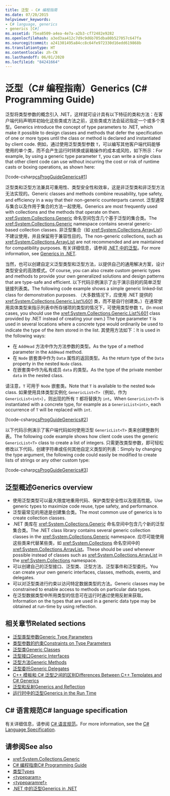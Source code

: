 ```yaml
---
title: 泛型 - C# 编程指南
ms.date: 07/20/2015
helpviewer_keywords:
- C# language, generics
- generics [C#]
ms.assetid: 75ea8509-a4ea-4e7a-a2b3-cf72482e9282
ms.openlocfilehash: a3ed3aa412c7d9c9d6b705dba80b527057c647fa
ms.sourcegitcommit: a241301495a84cc8c64fe972330d16edd619868b
ms.translationtype: HT
ms.contentlocale: zh-CN
ms.lasthandoff: 06/01/2020
ms.locfileid: "84241664"
---
```

# <a name="generics-c-programming-guide"></a><span data-ttu-id="b0323-102">泛型（C# 编程指南）</span><span class="sxs-lookup"><span data-stu-id="b0323-102">Generics (C# Programming Guide)</span></span>

<span data-ttu-id="b0323-103">泛型将类型参数的概念引入 .NET，这样就可设计具有以下特征的类和方法：在客户端代码声明并初始化这些类或方法之前，这些类或方法会延迟指定一个或多个类型。</span><span class="sxs-lookup"><span data-stu-id="b0323-103">Generics introduce the concept of type parameters to .NET, which make it possible to design classes and methods that defer the specification of one or more types until the class or method is declared and instantiated by client code.</span></span> <span data-ttu-id="b0323-104">例如，通过使用泛型类型参数 `T`，可以编写其他客户端代码能够使用的单个类，而不会产生运行时转换或装箱操作的成本或风险，如下所示：</span><span class="sxs-lookup"><span data-stu-id="b0323-104">For example, by using a generic type parameter `T`, you can write a single class that other client code can use without incurring the cost or risk of runtime casts or boxing operations, as shown here:</span></span>

[!code-csharp[csProgGuideGenerics#1](~/samples/snippets/csharp/VS_Snippets_VBCSharp/csProgGuideGenerics/CS/Generics.cs#1)]

<span data-ttu-id="b0323-105">泛型类和泛型方法兼具可重用性、类型安全性和效率，这是非泛型类和非泛型方法无法实现的。</span><span class="sxs-lookup"><span data-stu-id="b0323-105">Generic classes and methods combine reusability, type safety, and efficiency in a way that their non-generic counterparts cannot.</span></span> <span data-ttu-id="b0323-106">泛型通常与集合以及作用于集合的方法一起使用。</span><span class="sxs-lookup"><span data-stu-id="b0323-106">Generics are most frequently used with collections and the methods that operate on them.</span></span> <span data-ttu-id="b0323-107"><xref:System.Collections.Generic> 命名空间包含几个基于泛型的集合类。</span><span class="sxs-lookup"><span data-stu-id="b0323-107">The <xref:System.Collections.Generic> namespace contains several generic-based collection classes.</span></span> <span data-ttu-id="b0323-108">非泛型集合（如 <xref:System.Collections.ArrayList>）不建议使用，并且保留用于兼容性目的。</span><span class="sxs-lookup"><span data-stu-id="b0323-108">The non-generic collections, such as <xref:System.Collections.ArrayList> are not recommended and are maintained for compatibility purposes.</span></span> <span data-ttu-id="b0323-109">有关详细信息，请参阅 [.NET 中的泛型](../../../standard/generics/index.md)。</span><span class="sxs-lookup"><span data-stu-id="b0323-109">For more information, see [Generics in .NET](../../../standard/generics/index.md).</span></span>

<span data-ttu-id="b0323-110">当然，也可以创建自定义泛型类型和泛型方法，以提供自己的通用解决方案，设计类型安全的高效模式。</span><span class="sxs-lookup"><span data-stu-id="b0323-110">Of course, you can also create custom generic types and methods to provide your own generalized solutions and design patterns that are type-safe and efficient.</span></span> <span data-ttu-id="b0323-111">以下代码示例演示了出于演示目的的简单泛型链接列表类。</span><span class="sxs-lookup"><span data-stu-id="b0323-111">The following code example shows a simple generic linked-list class for demonstration purposes.</span></span> <span data-ttu-id="b0323-112">（大多数情况下，应使用 .NET 提供的 <xref:System.Collections.Generic.List%601> 类，而不是自行创建类。）在通常使用具体类型来指示列表中所存储项的类型的情况下，可使用类型参数 `T`。</span><span class="sxs-lookup"><span data-stu-id="b0323-112">(In most cases, you should use the <xref:System.Collections.Generic.List%601> class provided by .NET instead of creating your own.) The type parameter `T` is used in several locations where a concrete type would ordinarily be used to indicate the type of the item stored in the list.</span></span> <span data-ttu-id="b0323-113">其使用方法如下：</span><span class="sxs-lookup"><span data-stu-id="b0323-113">It is used in the following ways:</span></span>

- <span data-ttu-id="b0323-114">在 `AddHead` 方法中作为方法参数的类型。</span><span class="sxs-lookup"><span data-stu-id="b0323-114">As the type of a method parameter in the `AddHead` method.</span></span>
- <span data-ttu-id="b0323-115">在 `Node` 嵌套类中作为 `Data` 属性的返回类型。</span><span class="sxs-lookup"><span data-stu-id="b0323-115">As the return type of the `Data` property in the nested `Node` class.</span></span>
- <span data-ttu-id="b0323-116">在嵌套类中作为私有成员 `data` 的类型。</span><span class="sxs-lookup"><span data-stu-id="b0323-116">As the type of the private member `data` in the nested class.</span></span>

 <span data-ttu-id="b0323-117">请注意，`T` 可用于 `Node` 嵌套类。</span><span class="sxs-lookup"><span data-stu-id="b0323-117">Note that `T` is available to the nested `Node` class.</span></span> <span data-ttu-id="b0323-118">如果使用具体类型实例化 `GenericList<T>`（例如，作为 `GenericList<int>`），则出现的所有 `T` 都将替换为 `int`。</span><span class="sxs-lookup"><span data-stu-id="b0323-118">When `GenericList<T>` is instantiated with a concrete type, for example as a `GenericList<int>`, each occurrence of `T` will be replaced with `int`.</span></span>

[!code-csharp[csProgGuideGenerics#2](~/samples/snippets/csharp/VS_Snippets_VBCSharp/csProgGuideGenerics/CS/Generics.cs#2)]

<span data-ttu-id="b0323-119">以下代码示例演示了客户端代码如何使用泛型 `GenericList<T>` 类来创建整数列表。</span><span class="sxs-lookup"><span data-stu-id="b0323-119">The following code example shows how client code uses the generic `GenericList<T>` class to create a list of integers.</span></span> <span data-ttu-id="b0323-120">只需更改类型参数，即可轻松修改以下代码，创建字符串或任何其他自定义类型的列表：</span><span class="sxs-lookup"><span data-stu-id="b0323-120">Simply by changing the type argument, the following code could easily be modified to create lists of strings or any other custom type:</span></span>

[!code-csharp[csProgGuideGenerics#3](~/samples/snippets/csharp/VS_Snippets_VBCSharp/csProgGuideGenerics/CS/Generics.cs#3)]

## <a name="generics-overview"></a><span data-ttu-id="b0323-121">泛型概述</span><span class="sxs-lookup"><span data-stu-id="b0323-121">Generics overview</span></span>

- <span data-ttu-id="b0323-122">使用泛型类型可以最大限度地重用代码、保护类型安全性以及提高性能。</span><span class="sxs-lookup"><span data-stu-id="b0323-122">Use generic types to maximize code reuse, type safety, and performance.</span></span>
- <span data-ttu-id="b0323-123">泛型最常见的用途是创建集合类。</span><span class="sxs-lookup"><span data-stu-id="b0323-123">The most common use of generics is to create collection classes.</span></span>
- <span data-ttu-id="b0323-124">.NET 类库在 <xref:System.Collections.Generic> 命名空间中包含几个新的泛型集合类。</span><span class="sxs-lookup"><span data-stu-id="b0323-124">The .NET class library contains several generic collection classes in the <xref:System.Collections.Generic> namespace.</span></span> <span data-ttu-id="b0323-125">应尽可能使用这些类来代替某些类，如 <xref:System.Collections> 命名空间中的 <xref:System.Collections.ArrayList>。</span><span class="sxs-lookup"><span data-stu-id="b0323-125">These should be used whenever possible instead of classes such as <xref:System.Collections.ArrayList> in the <xref:System.Collections> namespace.</span></span>
- <span data-ttu-id="b0323-126">可以创建自己的泛型接口、泛型类、泛型方法、泛型事件和泛型委托。</span><span class="sxs-lookup"><span data-stu-id="b0323-126">You can create your own generic interfaces, classes, methods, events, and delegates.</span></span>
- <span data-ttu-id="b0323-127">可以对泛型类进行约束以访问特定数据类型的方法。</span><span class="sxs-lookup"><span data-stu-id="b0323-127">Generic classes may be constrained to enable access to methods on particular data types.</span></span>
- <span data-ttu-id="b0323-128">在泛型数据类型中所用类型的信息可在运行时通过使用反射来获取。</span><span class="sxs-lookup"><span data-stu-id="b0323-128">Information on the types that are used in a generic data type may be obtained at run-time by using reflection.</span></span>

## <a name="related-sections"></a><span data-ttu-id="b0323-129">相关章节</span><span class="sxs-lookup"><span data-stu-id="b0323-129">Related sections</span></span>

- [<span data-ttu-id="b0323-130">泛型类型参数</span><span class="sxs-lookup"><span data-stu-id="b0323-130">Generic Type Parameters</span></span>](generic-type-parameters.md)
- [<span data-ttu-id="b0323-131">类型参数的约束</span><span class="sxs-lookup"><span data-stu-id="b0323-131">Constraints on Type Parameters</span></span>](constraints-on-type-parameters.md)
- [<span data-ttu-id="b0323-132">泛型类</span><span class="sxs-lookup"><span data-stu-id="b0323-132">Generic Classes</span></span>](generic-classes.md)
- [<span data-ttu-id="b0323-133">泛型接口</span><span class="sxs-lookup"><span data-stu-id="b0323-133">Generic Interfaces</span></span>](generic-interfaces.md)
- [<span data-ttu-id="b0323-134">泛型方法</span><span class="sxs-lookup"><span data-stu-id="b0323-134">Generic Methods</span></span>](generic-methods.md)
- [<span data-ttu-id="b0323-135">泛型委托</span><span class="sxs-lookup"><span data-stu-id="b0323-135">Generic Delegates</span></span>](generic-delegates.md)
- [<span data-ttu-id="b0323-136">C++ 模板和 C# 泛型之间的区别</span><span class="sxs-lookup"><span data-stu-id="b0323-136">Differences Between C++ Templates and C# Generics</span></span>](differences-between-cpp-templates-and-csharp-generics.md)
- [<span data-ttu-id="b0323-137">泛型和反射</span><span class="sxs-lookup"><span data-stu-id="b0323-137">Generics and Reflection</span></span>](generics-and-reflection.md)
- [<span data-ttu-id="b0323-138">运行时中的泛型</span><span class="sxs-lookup"><span data-stu-id="b0323-138">Generics in the Run Time</span></span>](generics-in-the-run-time.md)

## <a name="c-language-specification"></a><span data-ttu-id="b0323-139">C# 语言规范</span><span class="sxs-lookup"><span data-stu-id="b0323-139">C# language specification</span></span>

<span data-ttu-id="b0323-140">有关详细信息，请参阅 [C# 语言规范](~/_csharplang/spec/types.md#constructed-types)。</span><span class="sxs-lookup"><span data-stu-id="b0323-140">For more information, see the [C# Language Specification](~/_csharplang/spec/types.md#constructed-types).</span></span>

## <a name="see-also"></a><span data-ttu-id="b0323-141">请参阅</span><span class="sxs-lookup"><span data-stu-id="b0323-141">See also</span></span>

- <xref:System.Collections.Generic>
- [<span data-ttu-id="b0323-142">C# 编程指南</span><span class="sxs-lookup"><span data-stu-id="b0323-142">C# Programming Guide</span></span>](../index.md)
- [<span data-ttu-id="b0323-143">类型</span><span class="sxs-lookup"><span data-stu-id="b0323-143">Types</span></span>](../types/index.md)
- [\<typeparam>](../xmldoc/typeparam.md)
- [\<typeparamref>](../xmldoc/typeparamref.md)
- [<span data-ttu-id="b0323-144">.NET 中的泛型</span><span class="sxs-lookup"><span data-stu-id="b0323-144">Generics in .NET</span></span>](../../../standard/generics/index.md)
